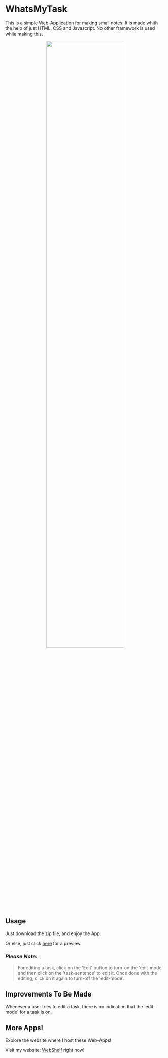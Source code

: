 # WhatsMyTask
This is a simple Web-Application for making small notes. It is made whith the help of just HTML, CSS and Javascript. No other framework is used while making this.

<p align="center">
  <img width=70% src="https://user-images.githubusercontent.com/61109976/174472649-096c1d1b-d265-4c43-aec8-7d5466365e4e.png">
</p>


## **Usage**
Just download the zip file, and enjoy the App.

Or else, just click <a href="https://rahulrajdixit.github.io/Webshelf/WhatsMyTask/whatsmytask.html">here</a> for a preview.

### *Please Note:* 
> For editing a task, click on the 'Edit' button to turn-on the 'edit-mode' and then click on the 'task-sentence' to edit it. Once done with the editing, click on it again to turn-off the 'edit-mode'.


## **Improvements To Be Made**
Whenever a user tries to edit a task, there is no indication that the 'edit-mode' for a task is on.


## **More Apps!**
Explore the website where I host these Web-Apps!

Visit my website: <a href="https://rahulrajdixit.github.io/Webshelf">WebShelf</a> right now!
